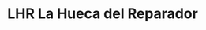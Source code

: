 ---
title: "LHR La Hueca del Reparador"
url: /quito/lhr-la-hueca-del-reparador/
shop: Radiotechnik
---